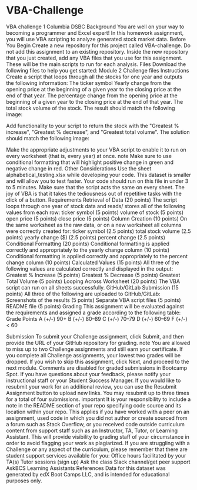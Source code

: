 # VBA-Challenge
VBA challenge 1 Columbia DSBC
Background
You are well on your way to becoming a programmer and Excel expert! In this homework assignment, you will use VBA scripting to analyze generated stock market data.
Before You Begin
Create a new repository for this project called VBA-challenge. Do not add this assignment to an existing repository.
Inside the new repository that you just created, add any VBA files that you use for this assignment. These will be the main scripts to run for each analysis.
Files
Download the following files to help you get started:
Module 2 Challenge files
Instructions
Create a script that loops through all the stocks for one year and outputs the following information:
The ticker symbol
Yearly change from the opening price at the beginning of a given year to the closing price at the end of that year.
The percentage change from the opening price at the beginning of a given year to the closing price at the end of that year.
The total stock volume of the stock. The result should match the following image:

Add functionality to your script to return the stock with the "Greatest % increase", "Greatest % decrease", and "Greatest total volume". The solution should match the following image:

Make the appropriate adjustments to your VBA script to enable it to run on every worksheet (that is, every year) at once.
note
Make sure to use conditional formatting that will highlight positive change in green and negative change in red.
Other Considerations
Use the sheet alphabetical_testing.xlsx while developing your code. This dataset is smaller and will allow you to test faster. Your code should run on this file in under 3 to 5 minutes.
Make sure that the script acts the same on every sheet. The joy of VBA is that it takes the tediousness out of repetitive tasks with the click of a button.
Requirements
Retrieval of Data (20 points)
The script loops through one year of stock data and reads/ stores all of the following values from each row:
ticker symbol (5 points)
volume of stock (5 points)
open price (5 points)
close price (5 points)
Column Creation (10 points)
On the same worksheet as the raw data, or on a new worksheet all columns were correctly created for:
ticker symbol (2.5 points)
total stock volume (2.5 points)
yearly change ($) (2.5 points)
percent change (2.5 points)
Conditional Formatting (20 points)
Conditional formatting is applied correctly and appropriately to the yearly change column (10 points)
Conditional formatting is applied correctly and appropriately to the percent change column (10 points)
Calculated Values (15 points)
All three of the following values are calculated correctly and displayed in the output:
Greatest % Increase (5 points)
Greatest % Decrease (5 points)
Greatest Total Volume (5 points)
Looping Across Worksheet (20 points)
The VBA script can run on all sheets successfully.
GitHub/GitLab Submission (15 points)
All three of the following are uploaded to GitHub/GitLab:
Screenshots of the results (5 points)
Separate VBA script files (5 points)
README file (5 points)
Grading
This assignment will be evaluated against the requirements and assigned a grade according to the following table:
Grade
Points
A (+/-)
90+
B (+/-)
80–89
C (+/-)
70–79
D (+/-)
60–69
F (+/-)
< 60

Submission
To submit your Challenge assignment, click Submit, and then provide the URL of your GitHub repository for grading.
note
You are allowed to miss up to two Challenge assignments and still earn your certificate. If you complete all Challenge assignments, your lowest two grades will be dropped. If you wish to skip this assignment, click Next, and proceed to the next module.
Comments are disabled for graded submissions in Bootcamp Spot. If you have questions about your feedback, please notify your instructional staff or your Student Success Manager. If you would like to resubmit your work for an additional review, you can use the Resubmit Assignment button to upload new links. You may resubmit up to three times for a total of four submissions.
important
It is your responsibility to include a note in the README section of your repo specifying code source and its location within your repo. This applies if you have worked with a peer on an assignment, used code in which you did not author or create sourced from a forum such as Stack Overflow, or you received code outside curriculum content from support staff such as an Instructor, TA, Tutor, or Learning Assistant. This will provide visibility to grading staff of your circumstance in order to avoid flagging your work as plagiarized.
If you are struggling with a Challenge or any aspect of the curriculum, please remember that there are student support services available for you:
Office hours facilitated by your TA(s)
Tutor sessions (sign up)
Ask the class Slack channel/get peer support
AskBCS Learning Assistants
References
Data for this dataset was generated by edX Boot Camps LLC, and is intended for educational purposes only.

